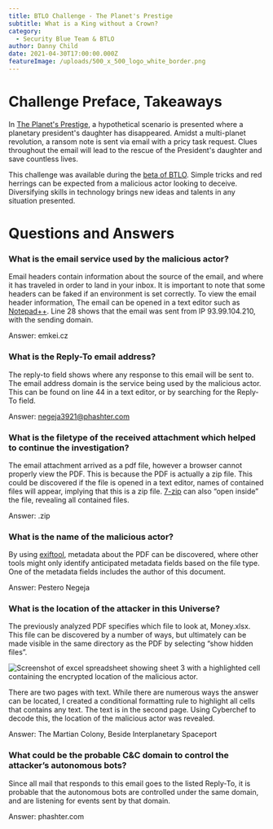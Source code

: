 ```yaml
---
title: BTLO Challenge - The Planet's Prestige
subtitle: What is a King without a Crown?
category:
  - Security Blue Team & BTLO
author: Danny Child
date: 2021-04-30T17:00:00.000Z
featureImage: /uploads/500_x_500_logo_white_border.png
---
```

# **Challenge Preface, Takeaways**

In [The Planet's Prestige](https://blueteamlabs.online/home/challenge/10), a hypothetical scenario is presented where a planetary president's daughter has disappeared. Amidst a multi-planet revolution, a ransom note is sent via email with a pricy task request. Clues throughout the email will lead to the rescue of the President's daughter and save countless lives.

This challenge was available during the [beta of BTLO](https://dannychild.com/blue-team-labs-online-beta-testing). Simple tricks and red herrings can be expected from a malicious actor looking to deceive. Diversifying skills in technology brings new ideas and talents in any situation presented.

# **Questions and Answers**

### **What is the email service used by the malicious actor?**

Email headers contain information about the source of the email, and where it has traveled in order to land in your inbox. It is important to note that some headers can be faked if an environment is set correctly. To view the email header information, The email can be opened in a text editor such as [Notepad++](https://notepad-plus-plus.org/). Line 28 shows that the email was sent from IP 93.99.104.210, with the sending domain. 

Answer: emkei.cz

### **What is the Reply-To email address?**

The reply-to field shows where any response to this email will be sent to. The email address domain is the service being used by the malicious actor. This can be found on line 44 in a text editor, or by searching for the Reply-To field.

Answer: negeja3921@phashter.com

### **What is the filetype of the received attachment which helped to continue the investigation?**

The email attachment arrived as a pdf file, however a browser cannot properly view the PDF. This is because the PDF is actually a zip file. This could be discovered if the file is opened in a text editor, names of contained files will appear, implying that this is a zip file. [7-zip](https://www.7-zip.org/) can also “open inside” the file, revealing all contained files.

Answer: .zip

### **What is the name of the malicious actor?**

By using [exiftool](https://exiftool.org/), metadata about the PDF can be discovered, where other tools might only identify anticipated metadata fields based on the file type. One of the metadata fields includes the author of this document.

Answer: Pestero Negeja

### **What is the location of the attacker in this Universe?**

The previously analyzed PDF specifies which file to look at, Money.xlsx. This file can be discovered by a number of ways, but ultimately can be made visible in the same directory as  the PDF by selecting “show hidden files”.

![Screenshot of excel spreadsheet showing sheet 3 with a highlighted cell containing the encrypted location of the malicious actor.](/uploads/screenshot-2021-04-30-100445.jpg)

There are two pages with text. While there are numerous ways the answer can be located, I created a conditional formatting rule to highlight all cells that contains any text. The text is in the second page. Using Cyberchef to decode this, the location of the malicious actor was revealed.

Answer: The Martian Colony, Beside Interplanetary Spaceport

### **What could be the probable C&C domain to control the attacker’s autonomous bots?**

Since all mail that responds to this email goes to the listed Reply-To, it is probable that the autonomous bots are controlled under the same domain, and are listening for events sent by that domain.

Answer: phashter.com